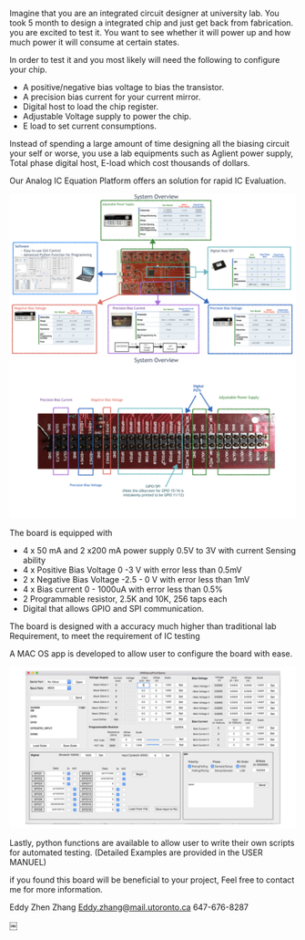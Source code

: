 Imagine that you are an integrated circuit designer at university lab. You took 5 month to design a integrated chip and just get back from fabrication. you are excited to test it. You want to see whether it will power up and how much power it will consume at certain states.

In order to test it and you most likely will need the following to configure your chip.

 - A positive/negative bias voltage to bias the transistor. 
 - A precision bias current for your current mirror.
 - Digital host to load the chip register.
 - Adjustable Voltage supply to power the chip.
 - E load to set current consumptions.

Instead of spending a large amount of time designing all the biasing circuit your self 
or worse, you use a lab equipments such as Aglient power supply,  Total phase digital host, E-load which cost thousands of dollars.

Our Analog IC Equation Platform offers an solution for rapid IC Evaluation.

![alt tag](https://raw.githubusercontent.com/eddyzhangGit/analog-IC-EVA-board/master/image/2017_ECE496_Poster_final.001.jpeg)
![alt tag](https://raw.githubusercontent.com/eddyzhangGit/analog-IC-EVA-board/master/image/2017_ECE496_Poster_final.002.jpeg)



The board is equipped with 

- 4 x 50 mA and 2 x200 mA power supply 0.5V to 3V with current Sensing ability
- 4 x Positive Bias Voltage 0 -3 V with error less than 0.5mV
- 2 x Negative Bias Voltage -2.5 - 0 V with error less than 1mV
- 4 x Bias current 0 - 1000uA with error less than 0.5%
- 2 Programmable resistor, 2.5K and 10K, 256 taps each
- Digital that allows GPIO and SPI communication.

The board is designed with a accuracy much higher than traditional lab Requirement,  to meet the requirement of IC testing


A MAC OS app is developed to allow user to  configure the board with ease.


![alt tag](https://raw.githubusercontent.com/eddyzhangGit/analog-IC-EVA-board/master/image/2017_ECE496_Poster_final2.003.jpeg)

Lastly, python functions are available to allow user to write their own scripts for automated testing. 
(Detailed Examples are provided in the USER MANUEL)
 
if you found this board will be beneficial to your project, Feel free to contact me for more information.

Eddy Zhen Zhang
Eddy.zhang@mail.utoronto.ca
647-676-8287



￼
